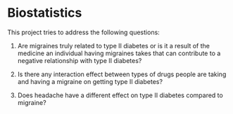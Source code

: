 # Biostatistics
This project tries to address the following questions:

1. Are migraines truly related to type II diabetes or is it a result of the medicine an individual having migraines takes that can contribute to a negative relationship with type II diabetes? 

2. Is there any interaction effect between types of drugs people are taking and having a migraine on getting type II diabetes?

3. Does headache have a different effect on type II diabetes compared to migraine?
